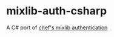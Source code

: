 # mixlib-auth-csharp
A C# port of [chef's mixlib authentication](https://github.com/chef/mixlib-authentication)
